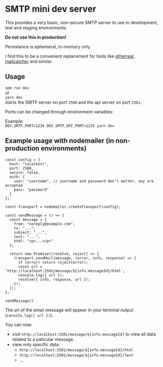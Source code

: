 # SMTP mini dev server

This provides a very basic, non-secure SMTP server to use in development, test and staging environments.

**Do not use this in production!**

Persistance is ephemeral, in-memory only.

I find this to be a convenient replacement for tools like [etherreal](https://ethereal.email), [mailcatcher](https://mailcatcher.me/) and similar.

## Usage

`npm run dev`\
or\
`yarn dev` \
starts the SMTP server on port `2500` and the api server on port `2501`.

Ports can be changed through environment variables:

Example: \
`DEV_SMTP_PORT=1234 DEV_SMTP_API_PORT=1235 yarn dev`

## Example usage with nodemailer (in non-production environments)

```
const config = {
  host: "localhost",
  port: 2500,
  secure: false,
  auth: {
    user: "username", // username and password don't matter, any are accepted
    pass: "password"
  }
};

const transport = nodemailer.createTransport(config);

const sendMessage = () => {
  const message = {
    from: "noreply@example.com",
    to: "...",
    subject: "...",
    text: "...",
    html: "<p>...</p>"
  };

  return new Promise((resolve, reject) => {
    transport.sendMail(message, (error, info, response) => {
      if (error) return reject(error);
      const url = `http://localhost:2501/message/${info.messageId}/html`;
      console.log({ url });
      resolve({ info, response, url });
    });
  });
};

sendMessage()
```

The url of the email message will appear in your terminal output (`console.log({ url })`).

You can now:

- visit `http://localhost:2501/message/${info.messageId}` to view all data related to a paticular message.
- view only specific data:
  - `http://localhost:2501/message/${info.messageId}/html`
  - `http://localhost:2501/message/${info.messageId}/text`
  - ...
